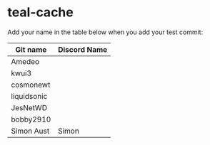 # teal-cache

Add your name in the table below when you add your test commit:

| Git name    | Discord Name |
| ----------- | ------------ |
| Amedeo      |              |
| kwui3       |              |
| cosmonewt   |              |
| liquidsonic |              |
| JesNetWD    |              |
| bobby2910   |              |
| Simon Aust  | Simon        |
